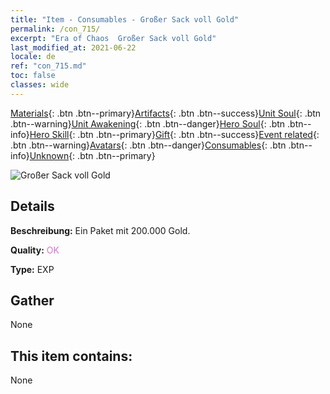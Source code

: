 ```yaml
---
title: "Item - Consumables - Großer Sack voll Gold"
permalink: /con_715/
excerpt: "Era of Chaos  Großer Sack voll Gold"
last_modified_at: 2021-06-22
locale: de
ref: "con_715.md"
toc: false
classes: wide
---
```

 [Materials](/ItemsDE/){: .btn .btn--primary}[Artifacts](/ItemsDE/Artifacts/){: .btn .btn--success}[Unit Soul](/ItemsDE/UnitSoul/){: .btn .btn--warning}[Unit Awakening](/ItemsDE/UnitAwakening/){: .btn .btn--danger}[Hero Soul](/ItemsDE/HeroSoul/){: .btn .btn--info}[Hero Skill](/ItemsDE/HeroSkill/){: .btn .btn--primary}[Gift](/ItemsDE/Gift/){: .btn .btn--success}[Event related](/ItemsDE/Events/){: .btn .btn--warning}[Avatars](/ItemsDE/Avatars/){: .btn .btn--danger}[Consumables](/ItemsDE/Consumables/){: .btn .btn--info}[Unknown](/ItemsDE/Unknown/){: .btn .btn--primary}

 ![Großer Sack voll Gold](/images/t/i_512.png)

## Details
 **Beschreibung:** Ein Paket mit 200.000 Gold.

 **Quality:** <span style="color: #DA70D6">OK</span>

 **Type:** EXP

## Gather

  None

## This item contains:

  None

